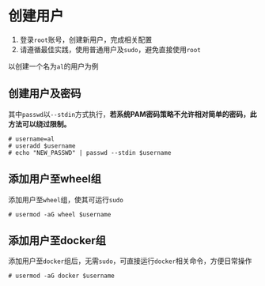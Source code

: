 # 创建用户

1. 登录`root`账号，创建新用户，完成相关配置
1. 请遵循最佳实践，使用普通用户及`sudo`，避免直接使用`root`

以创建一个名为`al`的用户为例

## 创建用户及密码
其中`passwd`以`--stdin`方式执行，**若系统PAM密码策略不允许相对简单的密码，此方法可以绕过限制。**
```
# username=al
# useradd $username
# echo "NEW_PASSWD" | passwd --stdin $username
```

## 添加用户至wheel组
添加用户至`wheel`组，使其可运行`sudo`
```
# usermod -aG wheel $username
```

## 添加用户至docker组
添加用户至`docker`组后，无需`sudo`，可直接运行`docker`相关命令，方便日常操作
```
# usermod -aG docker $username
```

